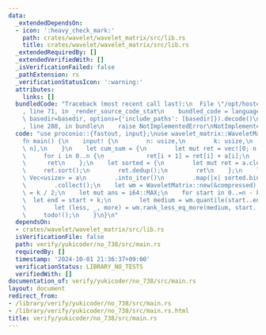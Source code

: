 ```yaml
---
data:
  _extendedDependsOn:
  - icon: ':heavy_check_mark:'
    path: crates/wavelet/wavelet_matrix/src/lib.rs
    title: crates/wavelet/wavelet_matrix/src/lib.rs
  _extendedRequiredBy: []
  _extendedVerifiedWith: []
  _isVerificationFailed: false
  _pathExtension: rs
  _verificationStatusIcon: ':warning:'
  attributes:
    links: []
  bundledCode: "Traceback (most recent call last):\n  File \"/opt/hostedtoolcache/Python/3.10.15/x64/lib/python3.10/site-packages/onlinejudge_verify/documentation/build.py\"\
    , line 71, in _render_source_code_stat\n    bundled_code = language.bundle(stat.path,\
    \ basedir=basedir, options={'include_paths': [basedir]}).decode()\n  File \"/opt/hostedtoolcache/Python/3.10.15/x64/lib/python3.10/site-packages/onlinejudge_verify/languages/rust.py\"\
    , line 288, in bundle\n    raise NotImplementedError\nNotImplementedError\n"
  code: "use proconio::{fastout, input};\nuse wavelet_matrix::WaveletMatrix;\n\n#[fastout]\n\
    fn main() {\n    input! {\n        n: usize,\n        k: usize,\n        a: [i64;\
    \ n],\n    }\n    let cum_sum = {\n        let mut ret = vec![0; n + 1];\n   \
    \     for i in 0..n {\n            ret[i + 1] = ret[i] + a[i];\n        }\n  \
    \      ret\n    };\n    let sorted = {\n        let mut ret = a.clone();\n   \
    \     ret.sort();\n        ret.dedup();\n        ret\n    };\n    let compressed:\
    \ Vec<usize> = a\n        .into_iter()\n        .map(|x| sorted.binary_search(&x).unwrap())\n\
    \        .collect();\n    let wm = WaveletMatrix::new(&compressed);\n    let mid\
    \ = k / 2;\n    let mut ans = i64::MAX;\n    for start in 0..=n - k {\n      \
    \  let end = start + k;\n        let medium = wm.quantile(start..end, mid);\n\
    \        let (less, _, more) = wm.rank_less_eq_more(medium, start..end);\n   \
    \     todo!();\n    }\n}\n"
  dependsOn:
  - crates/wavelet/wavelet_matrix/src/lib.rs
  isVerificationFile: false
  path: verify/yukicoder/no_738/src/main.rs
  requiredBy: []
  timestamp: '2024-10-01 21:36:37+09:00'
  verificationStatus: LIBRARY_NO_TESTS
  verifiedWith: []
documentation_of: verify/yukicoder/no_738/src/main.rs
layout: document
redirect_from:
- /library/verify/yukicoder/no_738/src/main.rs
- /library/verify/yukicoder/no_738/src/main.rs.html
title: verify/yukicoder/no_738/src/main.rs
---
```

